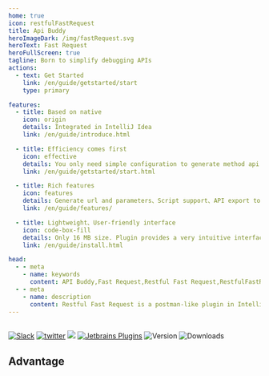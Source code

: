 ```yaml
---
home: true
icon: restfulFastRequest
title: Api Buddy
heroImageDark: /img/fastRequest.svg
heroText: Fast Request
heroFullScreen: true
tagline: Born to simplify debugging APIs
actions:
  - text: Get Started
    link: /en/guide/getstarted/start
    type: primary

features:
  - title: Based on native
    icon: origin
    details: Integrated in IntelliJ Idea
    link: /en/guide/introduce.html

  - title: Efficiency comes first
    icon: effective
    details: You only need simple configuration to generate method api request, thus saving a lot of time
    link: /en/guide/getstarted/start.html

  - title: Rich features
    icon: features
    details: Generate url and parameters、Script support、API export to postman、SearchEveryWhere support、send/download request、Store request...
    link: /en/guide/features/

  - title: Lightweight、User-friendly interface
    icon: code-box-fill
    details: Only 16 MB size. Plugin provides a very intuitive interface
    link: /en/guide/install.html

head:
  - - meta
    - name: keywords
      content: API Buddy,Fast Request,Restful Fast Request,RestfulFastRequest,api-buddy
  - - meta
    - name: description
      content: Restful Fast Request is a postman-like plugin in IntelliJ IDEA. It can help you quickly generate url and params according to existing methods,An API debugging tool + API management tool.Support springmvc、springboot、java-rs
---
```


<div style="margin-top: 30px;"></div>

[![Slack](https://img.shields.io/static/v1?label=Slack&message=Restful%20Fast%20Request&logo=slack&color=38B580)](https://join.slack.com/t/restfulfastrequest/shared_invite/zt-1we57vum8-TALhTHI2uNmPF2bx1NDyWw)
[![twitter](https://img.shields.io/static/v1?label=Twitter&message=FastRequest666&logo=twitter&color=FC8D34)](https://twitter.com/FastRequest666)
[![](https://badgen.net/badge/Github/fast-request/21D789?icon=github)](https://github.com/dromara/fast-request)
[![Jetbrains Plugins][plugin-img]][plugin] ![Version](https://img.shields.io/jetbrains/plugin/v/16988?logo=IntelliJ%20IDEA) ![Downloads](https://img.shields.io/jetbrains/plugin/d/16988?color=FE2857)

<div style="margin-top: 20px;"></div>

## Advantage

<div class="home-advantage">
 <div style="border-radius: 10px;overflow: hidden">
  <iframe
  title="Advantage"
  :src="$withBase('/html/showside_en.html')"
  width="100%"
  height="525px"
  frameborder="0"
  scrolling="No"
  leftmargin="0"
  topmargin="0"
  />
 </div>

 <div style="margin-top: 20px"></div>
 <a class="advantage-more" href="en/guide/features/">More features</a>
</div>

## 🥇 Features

<!-- @include: @src/en/compare.snippet.md -->

<!-- @include: @src/en/contact.snippet.md -->

[plugin]: https://plugins.jetbrains.com/plugin/16988
[plugin-img]: https://img.shields.io/badge/plugin-Restful_Fast_Request-x.svg?logo=IntelliJ%20IDEA
